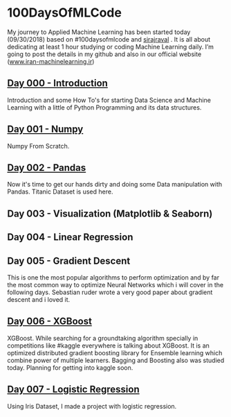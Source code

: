 # 100DaysOfMLCode
My journey to Applied Machine Learning has been started today (09/30/2018) based on #100daysofmlcode and [sirajraval](https://github.com/llSourcell) . It is all about dedicating at least 1 hour studying or coding Machine Learning daily. I’m going to post the details in my github and also in our official website (www.iran-machinelearning.ir)
## [Day 000 - Introduction](https://github.com/soheiltehranipour/100DaysOfMLCode/blob/master/Day%20000-%20Intro.ipynb)

Introduction and some How To's for starting Data Science and Machine Learning with a little of Python Programming and its data structures.

## [Day 001 - Numpy](https://github.com/soheiltehranipour/100DaysOfMLCode/blob/master/Day%20001-%20Numpy.ipynb)

Numpy From Scratch. 

## [Day 002 - Pandas](https://github.com/soheiltehranipour/100DaysOfMLCode/blob/master/Day%20002%20-%20Pandas.ipynb)

Now it's time to get our hands dirty and doing some Data manipulation with Pandas. Titanic Dataset is used here.

## Day 003 - Visualization (Matplotlib & Seaborn)

## Day 004 - Linear Regression

## Day 005 - Gradient Descent

This is one the most popular algorithms to perform optimization and by far the most common way to optimize Neural Networks which i will cover in the following days.
Sebastian ruder wrote a very good paper about gradient descent and i loved it. 

## [Day 006 - XGBoost](http://iran-machinelearning.ir/%d8%a7%d9%84%da%af%d9%88%d8%b1%db%8c%d8%aa%d9%85-xgboost-%d8%af%d8%b1-machine-learning/) 

XGBoost. While searching for a groundtaking algorithm specially in competitions like #kaggle everywhere is talking about XGBoost. It is an optimized distributed gradient boosting library for Ensemble learning which combine power of multiple learners.
Bagging and Boosting also was studied today. Planning for getting into kaggle soon.

## [Day 007 - Logistic Regression](https://github.com/soheiltehranipour/100DaysOfMLCode/blob/master/Day%20007-%20Logistic%20Regression.ipynb) 

Using Iris Dataset, I made a project with logistic regression.

